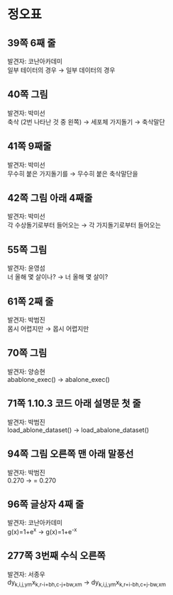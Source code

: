 # 정오표

## 39쪽 6째 줄
발견자: 코난아카데미<br/>
일부 테이터의 경우 → 일부 데이터의 경우

## 40쪽 그림
발견자: 박미선<br/>
축삭 (2번 나타난 것 중 왼쪽) → 세포체
가지돌기 → 축삭말단

## 41쪽 9째줄
발견자: 박미선<br/>
무수히 붙은 가지돌기를 → 무수히 붙은 축삭말단을

## 42쪽 그림 아래 4째줄
발견자: 박미선<br/>
각 수상돌기로부터 들어오는 → 각 가지돌기로부터 들어오는

## 55쪽 그림
발견자: 윤영섬<br/>
너 올해 몇 살이나? → 너 올해 몇 살이?

## 61쪽 2째 줄
발견자: 박범진<br/>
몸시 어렵지만 → 몹시 어렵지만

## 70쪽 그림
발견자: 양승현<br/>
abablone_exec() → abalone_exec()

## 71쪽 1.10.3 코드 아래 설명문 첫 줄
발견자: 박범진<br/>
load_ablone_dataset() → load_abalone_dataset()

## 94쪽 그림 오른쪽 맨 아래 말풍선
발견자: 박범진<br/>
0.270 → = 0.270

## 96쪽 글상자 4째 줄
발견자: 코난아카데미<br/>
g(x)=1+e<sup>x</sup> → g(x)=1+e<sup>-x</sup>

## 277쪽 3번째 수식 오른쪽
발견자: 서종우<br/>
dy<sub>k,i,j,ym</sub>x<sub>k,r-i+bh,c-j+bw,xm</sub> → dy<sub>k,i,j,ym</sub>x<sub>k,r+i-bh,c+j-bw,xm</sub>
